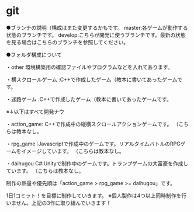# git
●ブランチの説明（構成はまた変更するかもです。
master:各ゲームが動作する状態のブランチです。
develop:こちらが開発に使うブランチです。最新の状態を見る場合はこちらのブランチを参照してください。




●フォルダ構成について

・other
環境構築用の確認ファイルやプログラムなどを入れてあります。

・横スクロールゲーム
:C++で作成したゲーム（教本に書いてあったゲームです。

・迷路ゲーム
:C++で作成したゲーム（教本に書いてあったゲームです。



※↓以下はすべて開発ナウ

・action_game:
C++で作成中の縦横スクロールアクションゲームです。
（こちらは教本なし。

・rpg_game
:Javascriptで作成中のゲームです。リアルタイムバトルのRPGゲームをイメージしています。
（こちらは教本なし。

・daihugou
C#:Unityで制作中のゲームです。トランプゲームの大富豪を作成しています。
（こちらは教本なし。


制作の熱量や優先順は「action_game > rpg_game >= daihugou」です。

1日1コミット！を目標に制作していきます。
※個人製作は4つ以上同時制作を行いません。上記の3作に取り組んでいきます！
